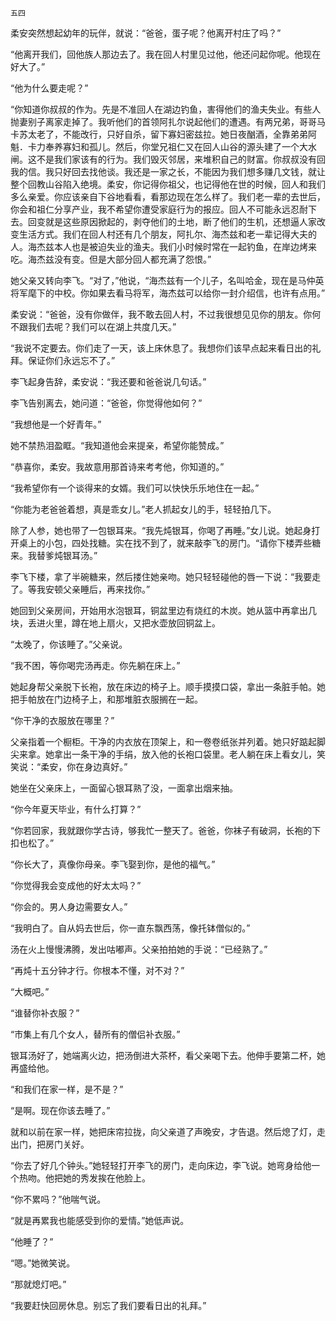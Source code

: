     五四 

   柔安突然想起幼年的玩伴，就说：“爸爸，蛋子呢？他离开村庄了吗？”

   “他离开我们，回他族人那边去了。我在回人村里见过他，他还问起你呢。他现在好大了。”

   “他为什么要走呢？”

   “你知道你叔叔的作为。先是不准回人在湖边钓鱼，害得他们的渔夫失业。有些人抛妻别子离家走掉了。我听他们的首领阿扎尔说起他们的遭遇。有两兄弟，哥哥马卡苏太老了，不能改行，只好自杀，留下寡妇密兹拉。她日夜酗酒，全靠弟弟阿魁．卡力奉养寡妇和孤儿。然后，你堂兄祖仁又在回人山谷的源头建了一个大水闸。这不是我们家该有的行为。我们毁灭邻居，来堆积自己的财富。你叔叔没有回我的信。我只好回去找他谈。我还是一家之长，不能因为我们想多赚几文钱，就让整个回教山谷陷入绝境。柔安，你记得你祖父，也记得他在世的时候，回人和我们多么亲爱。你应该亲自下谷地看看，看那边现在怎么样了。我们老一辈的去世后，你会和祖仁分享产业，我不希望你遭受家庭行为的报应。回人不可能永远忍耐下去。回变就是这些原因掀起的，剥夺他们的土地，断了他们的生机，还想逼人家改变生活方式。我们在回人村还有几个朋友，阿扎尔、海杰兹和老一辈记得大夫的人。海杰兹本人也是被迫失业的渔夫。我们小时候时常在一起钓鱼，在岸边烤来吃。海杰兹没有变。但是大部分回人都充满了怨恨。”

   她父亲又转向李飞。“对了，”他说，“海杰兹有一个儿子，名叫哈金，现在是马仲英将军麾下的中校。你如果去看马将军，海杰兹可以给你一封介绍信，也许有点用。”

   柔安说：“爸爸，没有你做伴，我不敢去回人村，不过我很想见见你的朋友。你何不跟我们去呢？我们可以在湖上共度几天。”

   “我说不定要去。你们走了一天，该上床休息了。我想你们该早点起来看日出的礼拜。保证你们永远忘不了。”

   李飞起身告辞，柔安说：“我还要和爸爸说几句话。”

   李飞告别离去，她问道：“爸爸，你觉得他如何？”

   “我想他是一个好青年。”

   她不禁热泪盈眶。“我知道他会来提亲，希望你能赞成。”

   “恭喜你，柔安。我故意用那首诗来考考他，你知道的。”

   “我希望你有一个谈得来的女婿。我们可以快快乐乐地住在一起。”

   “你能为老爸爸着想，真是乖女儿。”老人抓起女儿的手，轻轻拍几下。

   除了人参，她也带了一包银耳来。“我先炖银耳，你喝了再睡。”女儿说。她起身打开桌上的小包，四处找糖。实在找不到了，就来敲李飞的房门。“请你下楼弄些糖来。我替爹炖银耳汤。”

   李飞下楼，拿了半碗糖来，然后搂住她亲吻。她只轻轻碰他的唇一下说：“我要走了。等我安顿父亲睡后，再来找你。”

   她回到父亲房间，开始用水泡银耳，铜盆里边有烧红的木炭。她从篮中再拿出几块，丢进火里，蹲在地上扇火，又把水壶放回铜盆上。

   “太晚了，你该睡了。”父亲说。

   “我不困，等你喝完汤再走。你先躺在床上。”

   她起身帮父亲脱下长袍，放在床边的椅子上。顺手摸摸口袋，拿出一条脏手帕。她把手帕放在门边椅子上，和那堆脏衣服搁在一起。

   “你干净的衣服放在哪里？”

   父亲指着一个橱柜。干净的内衣放在顶架上，和一卷卷纸张并列着。她只好踮起脚尖来拿。她拿出一条干净的手绢，放入他的长袍口袋里。老人躺在床上看女儿，笑笑说：“柔安，你在身边真好。”

   她坐在父亲床上，一面留心银耳熟了没，一面拿出烟来抽。

   “你今年夏天毕业，有什么打算？”

   “你若回家，我就跟你学古诗，够我忙一整天了。爸爸，你袜子有破洞，长袍的下扣也松了。”

   “你长大了，真像你母亲。李飞娶到你，是他的福气。”

   “你觉得我会变成他的好太太吗？”

   “你会的。男人身边需要女人。”

   “我明白了。自从妈去世后，你一直东飘西荡，像托钵僧似的。”

   汤在火上慢慢沸腾，发出咕嘟声。父亲拍拍她的手说：“已经熟了。”

   “再炖十五分钟才行。你根本不懂，对不对？”

   “大概吧。”

   “谁替你补衣服？”

   “市集上有几个女人，替所有的僧侣补衣服。”

   银耳汤好了，她端离火边，把汤倒进大茶杯，看父亲喝下去。他伸手要第二杯，她再盛给他。

   “和我们在家一样，是不是？”

   “是啊。现在你该去睡了。”

   就和以前在家一样，她把床帘拉拢，向父亲道了声晚安，才告退。然后熄了灯，走出门，把房门关好。

   “你去了好几个钟头。”她轻轻打开李飞的房门，走向床边，李飞说。她弯身给他一个热吻。他把她的秀发挨在他脸上。

   “你不累吗？”他喘气说。

   “就是再累我也能感受到你的爱情。”她低声说。

   “他睡了？”

   “嗯。”她微笑说。

   “那就熄灯吧。”

   “我要赶快回房休息。别忘了我们要看日出的礼拜。”


